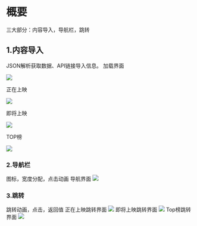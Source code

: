 # 概要
三大部分：内容导入，导航栏，跳转

## 1.内容导入
JSON解析获取数据、API链接导入信息。
加载界面

![](http://oiyosrfeo.bkt.clouddn.com/%E5%8A%A0%E8%BD%BD%E7%95%8C%E9%9D%A2.png)

正在上映

![](http://oiyosrfeo.bkt.clouddn.com/%E6%AD%A3%E5%9C%A8%E4%B8%8A%E6%98%A0.png)

即将上映

![](http://oiyosrfeo.bkt.clouddn.com/%E5%8D%B3%E5%B0%86%E4%B8%8A%E6%98%A0%E7%95%8C%E9%9D%A2.png)

TOP榜

![](http://oiyosrfeo.bkt.clouddn.com/Top%E6%A6%9C.png)


### 2.导航栏
图标，宽度分配，点击动画
导航界面
![](http://oiyosrfeo.bkt.clouddn.com/%E5%AF%BC%E8%88%AA%E7%95%8C%E9%9D%A2.png)
### 3.跳转
跳转动画，点击，返回值
正在上映跳转界面
![](http://oiyosrfeo.bkt.clouddn.com/%E6%AD%A3%E5%9C%A8%E4%B8%8A%E6%98%A0%E8%BF%94%E5%9B%9E.png)
即将上映跳转界面
![](http://oiyosrfeo.bkt.clouddn.com/%E5%8D%B3%E5%B0%86%E4%B8%8A%E6%98%A0%E8%BF%94%E5%9B%9E.png)
Top榜跳转界面
![](http://oiyosrfeo.bkt.clouddn.com/TOP%E6%A6%9C%E8%BF%94%E5%9B%9E.png)
